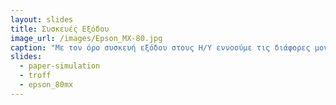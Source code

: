 ```yaml
---
layout: slides 
title: Συσκευές Εξόδου
image_url: /images/Epson_MX-80.jpg
caption: "Με τον όρο συσκευή εξόδου στους Η/Υ εννοούμε τις διάφορες μονάδες και τα τμήματα του υλικού εξοπλισμού του υπολογιστή, των οποίων ο σκοπός είναι να εξάγουν πληροφορία (δεδομένα) από τον υπολογιστή στον έξω κόσμο. Για παράδειγμα, oι οθόνες οι εκτυπωτές και τα ηχεία είναι συσκευές εξόδου."
slides:
  - paper-simulation
  - troff
  - epson_80mx
---
```

